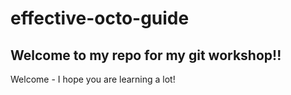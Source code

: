 # effective-octo-guide

## Welcome to my repo for my git workshop!!


Welcome - I hope you are learning a lot!
